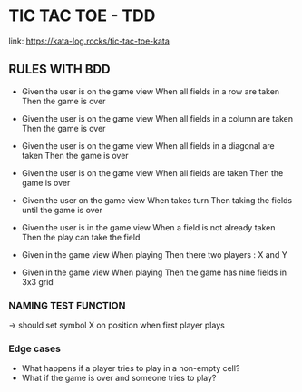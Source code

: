 # TIC TAC TOE - TDD
link: https://kata-log.rocks/tic-tac-toe-kata

## RULES WITH BDD

- Given the user is on the game view
  When all fields in a row are taken
  Then the game is over

- Given the user is on the game view
  When all fields in a column are taken
  Then the game is over

- Given the user is on the game view
  When all fields in a diagonal are taken
  Then the game is over

- Given the user is on the game view
  When all fields are taken
  Then the game is over

- Given the user on the game view
  When takes turn
  Then taking the fields until the game is over

- Given the user is in the game view
  When a field is not already taken
  Then the play can take the field

- Given in the game view
  When playing
  Then there two players : X and Y

- Given in the game view
  When playing
  Then the game has nine fields in 3x3 grid

### NAMING TEST FUNCTION
-> should set symbol X on position when first player plays

### Edge cases
 - What happens if a player tries to play in a non-empty cell?
 - What if the game is over and someone tries to play?



